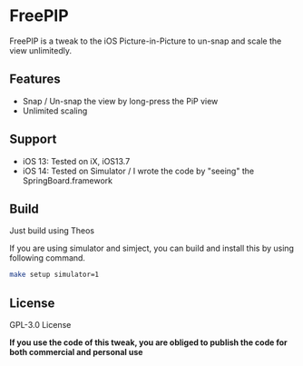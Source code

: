 # FreePIP

FreePIP is a tweak to the iOS Picture-in-Picture to un-snap and scale the view unlimitedly.

## Features

- Snap / Un-snap the view by long-press the PiP view
- Unlimited scaling

## Support

- iOS 13: Tested on iX, iOS13.7
- iOS 14: Tested on Simulator / I wrote the code by "seeing" the SpringBoard.framework

## Build

Just build using Theos

If you are using simulator and simject, you can build and install this by using following command.

```bash
make setup simulator=1
```

## License

 GPL-3.0 License

**If you use the code of this tweak, you are obliged to publish the code for both commercial and personal use**
